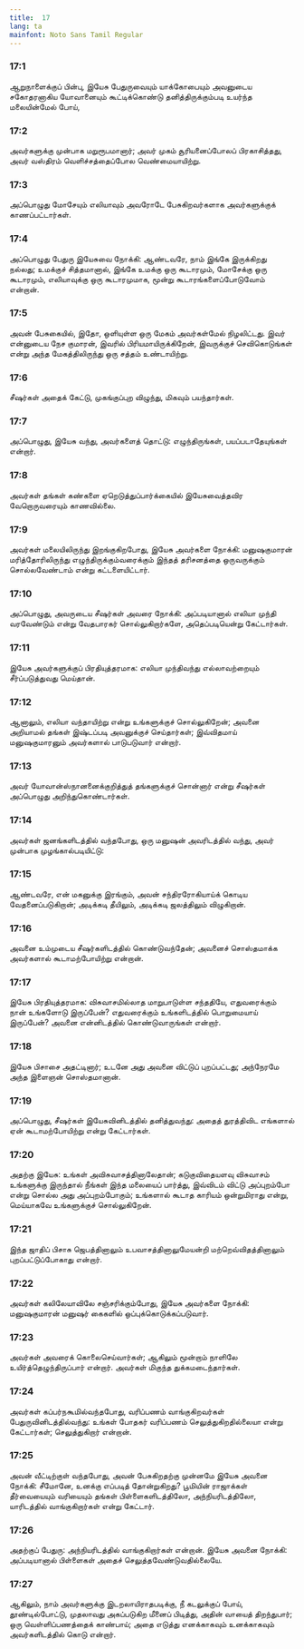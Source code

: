 ```yaml
---
title:  17
lang: ta
mainfont: Noto Sans Tamil Regular
---
```


###  17:1

ஆறுநாளைக்குப் பின்பு, இயேசு பேதுருவையும் யாக்கோபையும் அவனுடைய சகோதரனாகிய யோவானையும் கூட்டிக்கொண்டு தனித்திருக்கும்படி உயர்ந்த மலையின்மேல் போய்,

###  17:2

அவர்களுக்கு முன்பாக மறுரூபமானார்; அவர் முகம் சூரியனைப்போலப் பிரகாசித்தது, அவர் வஸ்திரம் வெளிச்சத்தைப்போல வெண்மையாயிற்று.

###  17:3

அப்பொழுது மோசேயும் எலியாவும் அவரோடே பேசுகிறவர்களாக அவர்களுக்குக் காணப்பட்டார்கள்.

###  17:4

அப்பொழுது பேதுரு இயேசுவை நோக்கி: ஆண்டவரே, நாம் இங்கே இருக்கிறது நல்லது; உமக்குச் சித்தமானால், இங்கே உமக்கு ஒரு கூடாரமும், மோசேக்கு ஒரு கூடாரமும், எலியாவுக்கு ஒரு கூடாரமுமாக, மூன்று கூடாரங்களைப்போடுவோம் என்றான்.

###  17:5

அவன் பேசுகையில், இதோ, ஒளியுள்ள ஒரு மேகம் அவர்கள்மேல் நிழலிட்டது. இவர் என்னுடைய நேச குமாரன், இவரில் பிரியமாயிருக்கிறேன், இவருக்குச் செவிகொடுங்கள் என்று அந்த மேகத்திலிருந்து ஒரு சத்தம் உண்டாயிற்று.

###  17:6

சீஷர்கள் அதைக் கேட்டு, முகங்குப்புற விழுந்து, மிகவும் பயந்தார்கள்.

###  17:7

அப்பொழுது, இயேசு வந்து, அவர்களைத் தொட்டு: எழுந்திருங்கள், பயப்படாதேயுங்கள் என்றார்.

###  17:8

அவர்கள் தங்கள் கண்களை ஏறெடுத்துப்பார்க்கையில் இயேசுவைத்தவிர வேறொருவரையும் காணவில்லை.

###  17:9

அவர்கள் மலையிலிருந்து இறங்குகிறபோது, இயேசு அவர்களை நோக்கி: மனுஷகுமாரன் மரித்தோரிலிருந்து எழுந்திருக்கும்வரைக்கும் இந்தத் தரிசனத்தை ஒருவருக்கும் சொல்லவேண்டாம் என்று கட்டளையிட்டார்.

###  17:10

அப்பொழுது, அவருடைய சீஷர்கள் அவரை நோக்கி: அப்படியானால் எலியா முந்தி வரவேண்டும் என்று வேதபாரகர் சொல்லுகிறார்களே, அதெப்படியென்று கேட்டார்கள்.

###  17:11

இயேசு அவர்களுக்குப் பிரதியுத்தரமாக: எலியா முந்திவந்து எல்லாவற்றையும் சீர்ப்படுத்துவது மெய்தான்.

###  17:12

ஆனாலும், எலியா வந்தாயிற்று என்று உங்களுக்குச் சொல்லுகிறேன்; அவனை அறியாமல் தங்கள் இஷ்டப்படி அவனுக்குச் செய்தார்கள்; இவ்விதமாய் மனுஷகுமாரனும் அவர்களால் பாடுபடுவார் என்றார்.

###  17:13

அவர் யோவான்ஸ்நானனைக்குறித்துத் தங்களுக்குச் சொன்னார் என்று சீஷர்கள் அப்பொழுது அறிந்துகொண்டார்கள்.

###  17:14

அவர்கள் ஜனங்களிடத்தில் வந்தபோது, ஒரு மனுஷன் அவரிடத்தில் வந்து, அவர் முன்பாக முழங்கால்படியிட்டு:

###  17:15

ஆண்டவரே, என் மகனுக்கு இரங்கும், அவன் சந்திரரோகியாய்க் கொடிய வேதனைப்படுகிறான்; அடிக்கடி தீயிலும், அடிக்கடி ஜலத்திலும் விழுகிறான்.

###  17:16

அவனை உம்முடைய சீஷர்களிடத்தில் கொண்டுவந்தேன்; அவனைச் சொஸ்தமாக்க அவர்களால் கூடாமற்போயிற்று என்றான்.

###  17:17

இயேசு பிரதியுத்தரமாக: விசுவாசமில்லாத மாறுபாடுள்ள சந்ததியே, எதுவரைக்கும் நான் உங்களோடு இருப்பேன்? எதுவரைக்கும் உங்களிடத்தில் பொறுமையாய் இருப்பேன்? அவனை என்னிடத்தில் கொண்டுவாருங்கள் என்றார்.

###  17:18

இயேசு பிசாசை அதட்டினார்; உடனே அது அவனை விட்டுப் புறப்பட்டது; அந்நேரமே அந்த இளைஞன் சொஸ்தமானான்.

###  17:19

அப்பொழுது, சீஷர்கள் இயேசுவினிடத்தில் தனித்துவந்து: அதைத் துரத்திவிட எங்களால் ஏன் கூடாமற்போயிற்று என்று கேட்டார்கள்.

###  17:20

அதற்கு இயேசு: உங்கள் அவிசுவாசத்தினாலேதான்; கடுகுவிதையளவு விசுவாசம் உங்களுக்கு இருந்தால் நீங்கள் இந்த மலையைப் பார்த்து, இவ்விடம் விட்டு அப்புறம்போ என்று சொல்ல அது அப்புறம்போகும்; உங்களால் கூடாத காரியம் ஒன்றுமிராது என்று, மெய்யாகவே உங்களுக்குச் சொல்லுகிறேன்.

###  17:21

இந்த ஜாதிப் பிசாசு ஜெபத்தினாலும் உபவாசத்தினாலுமேயன்றி மற்றெவ்விதத்தினாலும் புறப்பட்டுப்போகாது என்றார்.

###  17:22

அவர்கள் கலிலேயாவிலே சஞ்சரிக்கும்போது, இயேசு அவர்களை நோக்கி: மனுஷகுமாரன் மனுஷர் கைகளில் ஒப்புக்கொடுக்கப்படுவார்.

###  17:23

அவர்கள் அவரைக் கொலைசெய்வார்கள்; ஆகிலும் மூன்றாம் நாளிலே உயிர்த்தெழுந்திருப்பார் என்றார். அவர்கள் மிகுந்த துக்கமடைந்தார்கள்.

###  17:24

அவர்கள் கப்பர்நகூமில்வந்தபோது, வரிப்பணம் வாங்குகிறவர்கள் பேதுருவினிடத்தில்வந்து: உங்கள் போதகர் வரிப்பணம் செலுத்துகிறதில்லையா என்று கேட்டார்கள்; செலுத்துகிறார் என்றான்.

###  17:25

அவன் வீட்டிற்குள் வந்தபோது, அவன் பேசுகிறதற்கு முன்னமே இயேசு அவனை நோக்கி: சீமோனே, உனக்கு எப்படித் தோன்றுகிறது? பூமியின் ராஜாக்கள் தீர்வையையும் வரியையும் தங்கள் பிள்ளைகளிடத்திலோ, அந்நியரிடத்திலோ, யாரிடத்தில் வாங்குகிறார்கள் என்று கேட்டார்.

###  17:26

அதற்குப் பேதுரு: அந்நியரிடத்தில் வாங்குகிறார்கள் என்றான். இயேசு அவனை நோக்கி: அப்படியானால் பிள்ளைகள் அதைச் செலுத்தவேண்டுவதில்லையே.

###  17:27

ஆகிலும், நாம் அவர்களுக்கு இடறலாயிராதபடிக்கு, நீ கடலுக்குப் போய், தூண்டில்போட்டு, முதலாவது அகப்படுகிற மீனைப் பிடித்து, அதின் வாயைத் திறந்துபார்; ஒரு வெள்ளிப்பணத்தைக் காண்பாய்; அதை எடுத்து எனக்காகவும் உனக்காகவும் அவர்களிடத்தில் கொடு என்றார்.

